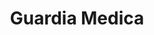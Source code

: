 ---
schema: opendataschema
title: Guardia Medica
organization: Openscanzano
notes: ''
resources:
  - name: ospedali.geojson
    url: 'https://raw.githubusercontent.com/Vice95/opendatagentediscanzano/gh-pages/contents/ospedali.geojson'
    format: geojson
category:
  - Sicurezza Pubblica
maintainer: 'Vincenzo Cerbino <ViCe95>'
maintainer_email: vicemail95@gmail.com
license: CC-by-SA
pubdate: 29/12/2016
---